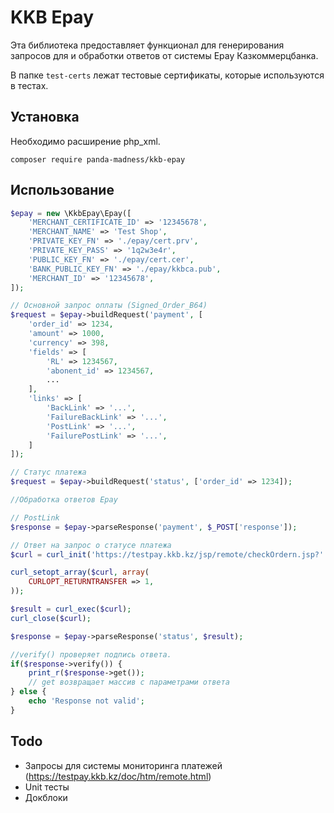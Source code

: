 # KKB Epay

Эта библиотека предоставляет функционал для генерирования запросов для и обработки ответов от системы Epay Казкоммерцбанка.

В папке `test-certs` лежат тестовые сертификаты, которые используются в тестах. 

## Установка

Необходимо расширение php_xml.

```
composer require panda-madness/kkb-epay
```

## Использование

```php
$epay = new \KkbEpay\Epay([
    'MERCHANT_CERTIFICATE_ID' => '12345678',
    'MERCHANT_NAME' => 'Test Shop',
    'PRIVATE_KEY_FN' => './epay/cert.prv',
    'PRIVATE_KEY_PASS' => '1q2w3e4r',
    'PUBLIC_KEY_FN' => './epay/cert.cer',
    'BANK_PUBLIC_KEY_FN' => './epay/kkbca.pub',
    'MERCHANT_ID' => '12345678',
]);

// Основной запрос оплаты (Signed_Order_B64)
$request = $epay->buildRequest('payment', [
    'order_id' => 1234,
    'amount' => 1000,
    'currency' => 398,
    'fields' => [
        'RL' => 1234567,
        'abonent_id' => 1234567,
        ...
    ],
    'links' => [
        'BackLink' => '...',
        'FailureBackLink' => '...',
        'PostLink' => '...',
        'FailurePostLink' => '...',
    ]
]);

// Статус платежа
$request = $epay->buildRequest('status', ['order_id' => 1234]);
```
```php
//Обработка ответов Epay

// PostLink
$response = $epay->parseResponse('payment', $_POST['response']);

// Ответ на запрос о статусе платежа
$curl = curl_init('https://testpay.kkb.kz/jsp/remote/checkOrdern.jsp?' . urlencode($request));

curl_setopt_array($curl, array(
    CURLOPT_RETURNTRANSFER => 1,
));

$result = curl_exec($curl);
curl_close($curl);

$response = $epay->parseResponse('status', $result);

//verify() проверяет подпись ответа.
if($response->verify()) {
    print_r($response->get());
    // get возвращает массив с параметрами ответа
} else {
    echo 'Response not valid';
}
``` 

## Todo

- Запросы для системы мониторинга платежей (https://testpay.kkb.kz/doc/htm/remote.html)
- Unit тесты
- Докблоки